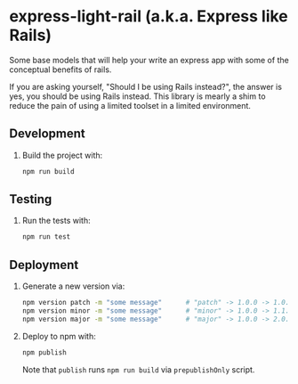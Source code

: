 # express-light-rail (a.k.a. Express like Rails)

Some base models that will help your write an express app with some of the conceptual benefits of rails.

If you are asking yourself, "Should I be using Rails instead?", the answer is yes, you should be using Rails instead. This library is mearly a shim to reduce the pain of using a limited toolset in a limited environment.

## Development

1. Build the project with:
   ```bash
   npm run build
   ```

## Testing

1. Run the tests with:
   ```bash
   npm run test
   ```

## Deployment

1. Generate a new version via:

   ```bash
   npm version patch -m "some message"      # "patch" -> 1.0.0 -> 1.0.1
   npm version minor -m "some message"      # "minor" -> 1.0.0 -> 1.1.0
   npm version major -m "some message"      # "major" -> 1.0.0 -> 2.0.0
   ```

2. Deploy to npm with:
   ```bash
   npm publish
   ```
   Note that `publish` runs `npm run build` via `prepublishOnly` script.
